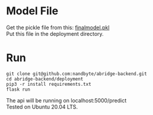 # Model File

Get the pickle file from this:
[finalmodel.pkl](https://drive.google.com/file/d/1x0cSruyxJx3BMtDRq_q-VnL4nVnmpv43/view?usp=sharing)
<br />Put this file in the deployment directory.

# Run

```
git clone git@github.com:nandbyte/abridge-backend.git
cd abridge-backend/deployment
pip3 -r install requirements.txt
flask run
```
The api will be running on localhost:5000/predict <br />
Tested on Ubuntu 20.04 LTS.

